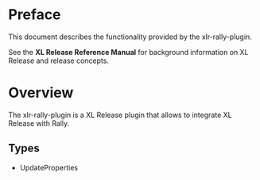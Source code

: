 # Preface #

This document describes the functionality provided by the xlr-rally-plugin.

See the **XL Release Reference Manual** for background information on XL Release and release concepts.

# Overview #

The xlr-rally-plugin is a XL Release plugin that allows to integrate XL Release with Rally.

## Types ##

+ UpdateProperties
